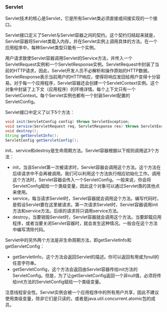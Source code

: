 ### Servlet
Servlet技术的核心是Servlet，它是所有Servlet类必须直接或间接实现的一个接口。

Servlet接口定义了Servlet与Servlet容器之间的契约。这个契约归结起来就是，Servlet容器将Servlet类载入内存，并在Servlet实例上调用具体的方法。在一个应用程序中，每种Servlet类型只能有一个实例。

用户请求致使Servlet容器调用Servlet的Service方法，并传入一个ServletRequest实例和一个ServletResponse实例。ServletRequest中封装了当前的HTTP请求，因此，Servlet开发人员不必解析和操作原始的HTTP数据。ServletResponse表示当前用户的HTTP响应，使得将响应发回给用户变得十分容易。对于每一个应用程序，Servlet容器还会创建一个ServletContext实例。这个对象中封装了上下文（应用程序）的环境详情。每个上下文只有一个ServletContext。每个Servlet实例也都有一个封装Servlet配置的ServletConfig。

Servlet接口中定义了以下5个方法：
```java
void init(ServletConfig config) throws ServletException;
void service(ServletRequest req, ServletResponse res) throws ServletException, IOException;
void destroy();
String getServletInfo();
ServletConfig getServletConfig();
```
init、service和destroy是生命周期方法。Servlet容器根据以下规则调用这3个方法：
* init，当该Servlet第一次被请求时，Servlet容器会调用这个方法。这个方法在后续请求中不会再被调用。我们可以利用这个方法执行相应初始化工作。调用这个方法时，Servlet容器会传入一个ServletConfig。一般来说，你会将ServletConfig赋给一个类级变量，因此这个对象可以通过Servlet类的其他点来使用。
* service，每当请求Servlet时，Servlet容器就会调用这个方法。编写代码时，是假设Servlet要在这里被请求。第一次请求Servlet时，Servlet容器调用init方法和service方法。后续的请求将只调用service方法。
* destroy，当要销毁Servlet时，Servlet容器就会调用这个方法。当要卸载应用程序，或者当要关闭Servlet容器时，就会发生这种情况。一般会在这个方法中编写清除代码。


Servlet中的另外两个方法是非生命周期方法，即getServletInfo和getServletConfig：
* getServletInfo，这个方法会返回Servlet的描述。你可以返回有用或为null的任意字符串。
* getServletConfig，这个方法会返回由Servlet容器传给init方法的ServletConfig。但是，为了让getServletConfig返回一个非null值，必须将传给init方法的ServletConfig赋给一个类级变量。

注意线程安全性。Servlet实例会被一个应用程序中的所有用户共享，因此不建议使用类级变量，除非它们是只读的，或者是java.util.concurrent.atomic包的成员。



